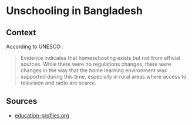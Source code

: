 # Unschooling in Bangladesh

## Context

According to UNESCO :

> Evidence indicates that homeschooling exists but not from official sources. While there were no regulations changes, there were changes in the way that the home learning environment was supported during this time, especially in rural areas where access to television and radio are scarce. 

## Sources

* [education-profiles.org](https://education-profiles.org/central-and-southern-asia/bangladesh/~non-state-actors-in-education)

